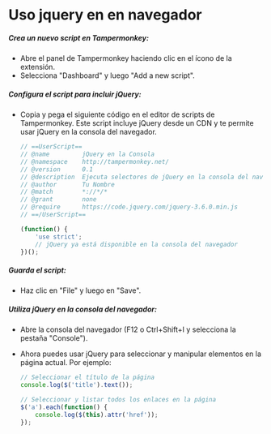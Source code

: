 # Uso jquery en en navegador

##### Crea un nuevo script en Tampermonkey:

- Abre el panel de Tampermonkey haciendo clic en el ícono de la extensión.
- Selecciona "Dashboard" y luego "Add a new script".

##### Configura el script para incluir jQuery:

- Copia y pega el siguiente código en el editor de scripts de Tampermonkey. Este script incluye jQuery desde un CDN y te permite usar jQuery en la consola del navegador.
  
  ```javascript
  // ==UserScript==
  // @name         jQuery en la Consola
  // @namespace    http://tampermonkey.net/
  // @version      0.1
  // @description  Ejecuta selectores de jQuery en la consola del navegador
  // @author       Tu Nombre
  // @match        *://*/*
  // @grant        none
  // @require      https://code.jquery.com/jquery-3.6.0.min.js
  // ==/UserScript==
  
  (function() {
      'use strict';
      // jQuery ya está disponible en la consola del navegador
  })();
  ```

##### Guarda el script:

- Haz clic en "File" y luego en "Save".

##### Utiliza jQuery en la consola del navegador:

- Abre la consola del navegador (F12 o Ctrl+Shift+I y selecciona la pestaña "Console").
- Ahora puedes usar jQuery para seleccionar y manipular elementos en la página actual. Por ejemplo:
  
  ```javascript
  // Seleccionar el título de la página
  console.log($('title').text());
  
  // Seleccionar y listar todos los enlaces en la página
  $('a').each(function() {
      console.log($(this).attr('href'));
  });
  ```



